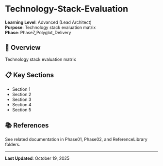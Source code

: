 # Technology-Stack-Evaluation

**Learning Level**: Advanced (Lead Architect)  
**Purpose**: Technology stack evaluation matrix  
**Phase**: Phase7_Polyglot_Delivery

## 🎯 Overview

Technology stack evaluation matrix

## 📋 Key Sections

- Section 1
- Section 2
- Section 3
- Section 4
- Section 5

## 📚 References

See related documentation in Phase01, Phase02, and ReferenceLibrary folders.

---

**Last Updated**: October 19, 2025
